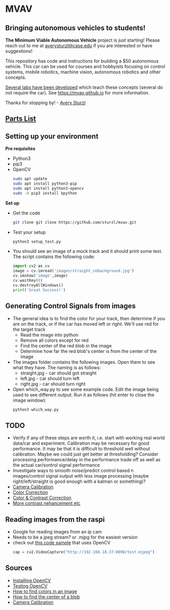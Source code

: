 # MVAV
## Bringing autonomous vehicles to students!

**The Minimum Viable Autonomous Vehicle** project is just starting! Please reach out to me at averysturzl@case.edu if you are interested or have suggestions!

This repository has code and instructions for building a $50 autonomous vehicle. This car can be used for courses and hobbyists focusing on control systems, mobile robotics, machine vision, autonomous robotics and other concepts.

[Several labs have been developed](https://github.com/sturzl/mvavlabs) which teach these concepts (several do not require the car). See https://mvav.github.io for more information.

Thanks for stopping by! - [Avery Sturzl](https://sturzl.com/)

## [Parts List](https://docs.google.com/spreadsheets/d/1zfrV9vWzyV_9Q6C362cMNT9BiDgJ18CT2PZndpr9l5A/edit?usp=sharing)

## Setting up your environment
**Pre requisites**
* Python3
* pip3  
* OpenCV
  ```sh
  sudo apt update
  sudo apt install python3-pip
  sudo apt install python3-opencv
  sudo -H pip3 install bpython
  ```

**Set up**
* Get the code
  ```sh
  git clone git clone https://github.com/sturzl/mvav.git
  ```
* Test your setup
  ```sh
  python3 setup_test.py
  ```
* You should see an image of a mock track and it should print some text. The script contains the following code:
  ```python
  import cv2 as cv
  image = cv.imread('images/straight_nobackground.jpg')
  cv.imshow('image',image)
  cv.waitKey(0)
  cv.destroyAllWindows()
  print('Great Success!')
  ```

## Generating Control Signals from images

* The general idea is to find the color for your track, then determine if you are on the track, or if the car has moved left or right. We'll use red for the target track
  * Read the image into python
  * Remove all colors except for red
  * Find the center of the red blob in the image
  * Determine how far the red blob's center is from the center of the image
* The images folder contains the following images. Open them to see what they have. The naming is as follows:
  * straight.jpg - car should got straight
  * left.jpg - car should turn left
  * right.jpg - car should turn right
* Open which_way.py to see some example code. Edit the image being used to see different output. Run it as follows (hit enter to close the image window):
    ```sh
    python3 which_way.py
    ```
## TODO
* Verify if any of these steps are worth it, i.e. start with working real world data/car and experiment. Calibration may be necessary for good performance. It may be that it is difficult to threshold well without calibration. Maybe we could just get better at thresholding? Consider processing performance/delay in the performance trade off as well as the actual car/sontrol signal performance
* Investigate ways to smooth noise/predict control based  n images/control signal output with less image processing (maybe right/left/straight is good enough with a kalman or something)?
*  [Camera Calibration](https://docs.opencv.org/2.4/doc/tutorials/calib3d/camera_calibration/camera_calibration.html)
* [Color Correction](https://stackoverflow.com/questions/18897730/how-i-make-color-calibration-in-opencv-using-a-colorchecker)
* [Color & Contrast Correction](https://stackoverflow.com/questions/19363293/whats-the-fastest-way-to-increase-color-image-contrast-with-opencv-in-python-c)
* [More contrast nehancement etc](https://www.slideshare.net/yuhuang/image-color-correction-contrast-adjustment)

## Reading images from the raspi

* Google for reading images from an ip cam
* Needs to be a jpeg stream? or .mjpg for the easiest version
* check out [this code sample](https://stackoverflow.com/questions/49978705/access-ip-camera-in-python-opencv) that uses OpenCV  
  ```python
  cap = cv2.VideoCapture("http://192.168.18.37:8090/test.mjpeg")
  ```
  
## Sources
  
* [Installing OpenCV](https://linuxize.com/post/how-to-install-opencv-on-ubuntu-18-04/)
* [Testing OpenCV](https://docs.opencv.org/3.0-beta/doc/py_tutorials/py_gui/py_image_display/py_image_display.html)
* [How to find colors in an image](https://www.learnopencv.com/color-spaces-in-opencv-cpp-python/)
* [How to find the center of a blob](https://www.learnopencv.com/find-center-of-blob-centroid-using-opencv-cpp-python/)
* [Camera Calibration](https://docs.opencv.org/2.4/doc/tutorials/calib3d/camera_calibration/camera_calibration.html)
